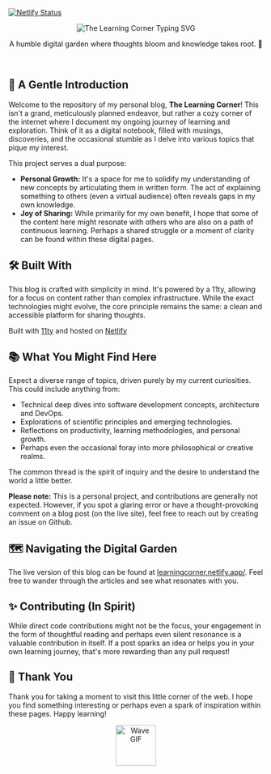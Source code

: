 [![Netlify Status](https://api.netlify.com/api/v1/badges/19ffeaff-9460-4bc1-93b1-d77e0bd35ae4/deploy-status)](https://app.netlify.com/sites/learningcorner/deploys)

<p align="center">
  <img src="https://readme-typing-svg.herokuapp.com?font=Fira+Code&size=30&pause=1000&color=2E8B57&width=435&lines=The+Learning+Corner+" alt="The Learning Corner Typing SVG" />
</p>

<p align="center">
  A humble digital garden where thoughts bloom and knowledge takes root. 🌱
</p>

<br/>

## 📜 A Gentle Introduction

Welcome to the repository of my personal blog, **The Learning Corner**! This isn't a grand, meticulously planned endeavor, but rather a cozy corner of the internet where I document my ongoing journey of learning and exploration. Think of it as a digital notebook, filled with musings, discoveries, and the occasional stumble as I delve into various topics that pique my interest.

This project serves a dual purpose:

* **Personal Growth:** It's a space for me to solidify my understanding of new concepts by articulating them in written form. The act of explaining something to others (even a virtual audience) often reveals gaps in my own knowledge.
* **Joy of Sharing:** While primarily for my own benefit, I hope that some of the content here might resonate with others who are also on a path of continuous learning. Perhaps a shared struggle or a moment of clarity can be found within these digital pages.

## 🛠️ Built With

This blog is crafted with simplicity in mind. It's powered by a 11ty, allowing for a focus on content rather than complex infrastructure. While the exact technologies might evolve, the core principle remains the same: a clean and accessible platform for sharing thoughts.

Built with [11ty](https://www.11ty.dev/) and hosted on [Netlify](https://www.netlify.com/)

## 📚 What You Might Find Here

Expect a diverse range of topics, driven purely by my current curiosities. This could include anything from:

* Technical deep dives into software development concepts, architecture and DevOps.
* Explorations of scientific principles and emerging technologies.
* Reflections on productivity, learning methodologies, and personal growth.
* Perhaps even the occasional foray into more philosophical or creative realms.

The common thread is the spirit of inquiry and the desire to understand the world a little better.

**Please note:** This is a personal project, and contributions are generally not expected. However, if you spot a glaring error or have a thought-provoking comment on a blog post (on the live site), feel free to reach out by creating an issue on Github.

## 🗺️ Navigating the Digital Garden

The live version of this blog can be found at [learningcorner.netlify.app/](https://learningcorner.netlify.app/). Feel free to wander through the articles and see what resonates with you.

## ✨ Contributing (In Spirit)

While direct code contributions might not be the focus, your engagement in the form of thoughtful reading and perhaps even silent resonance is a valuable contribution in itself. If a post sparks an idea or helps you in your own learning journey, that's more rewarding than any pull request!

## 🙏 Thank You

Thank you for taking a moment to visit this little corner of the web. I hope you find something interesting or perhaps even a spark of inspiration within these pages. Happy learning!

<p align="center">
  <img src="https://raw.githubusercontent.com/MartinHeinz/MartinHeinz/master/wave.gif" width="80" alt="Wave GIF" />
</p>
